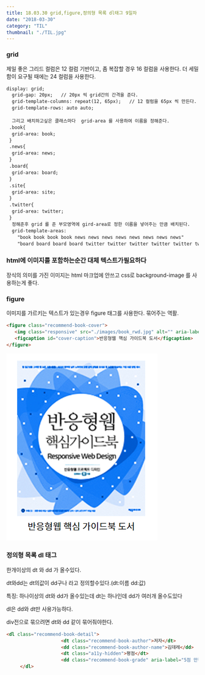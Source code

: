 ```yaml
---
title: 18.03.30 grid,figure,정의형 목록 dl태그 9일차
date: "2018-03-30"
category: "TIL"
thumbnail: "./TIL.jpg"
---
```


### grid

제일 좋은 그리드 컬럼은 12 컬럼 기반이고, 좀 복잡할 경우 16 컬럼을 사용한다. 더 세밀함이 요구될 때에는 24 컬럼을 사용한다.

```html
display: grid;
  grid-gap: 20px;   // 20px 씩 grid간의 간격을 준다.
  grid-template-columns: repeat(12, 65px);   // 12 컬럼을 65px 씩 만든다.
  grid-template-rows: auto auto;

  그리고 배치하고싶은 클래스마다  grid-area 를 사용하여 이름을 정해준다.
 .book{
  grid-area: book;
 }
 .news{
  grid-area: news;
 }
 .board{
  grid-area: board;
 }
 .site{
  grid-area: site;
 }
 .twitter{
  grid-area: twitter;
 }
  정해준후 grid 를 준 부모영역에 gird-area로 정한 이름을 넣어주는 만큼 배치된다.
  grid-template-areas:
    "book book book book news news news news news news news news"
    "board board board board twitter twitter twitter twitter twitter twitter twitter twitter";
```



### html에 이미지를 포함하는순간 대체 텍스트가필요하다

장식의 의미를 가진 이미지는 html 마크업에 안쓰고 css로  background-image 를 사용하는게 좋다.



### figure

이미지를 가르키는 텍스트가 있는경우 figure 태그를 사용한다. 묶어주는 역활.

```html
<figure class="recommend-book-cover">
   <img class="responsive" src="./images/book_rwd.jpg" alt="" aria-labelledby="cover-caption">
   <figcaption id="cover-caption">반응형웹 핵심 가이드북 도서</figcaption>
</figure>
```

![Chinese Salty Egg](./2018-03-30.png)

### 정의형 목록 dl 태그

한개이상의 dt 와 dd 가 올수있다.

dt와dd는 dt의값이 dd구나 라고 정의할수있다.(dt:이름 dd:값)

특징: 하나이상의 dt와 dd가 올수있는데 dt는 하나인데 dd가 여러개 올수도있다

dl은 dd와 dt만 사용가능하다.

div전으로 묶으려면 dt와 dd 같이 묶어줘야한다.

```html
<dl class="recommend-book-detail">
                    <dt class="recommend-book-author">저자</dt>
                    <dd class="recommend-book-author-name">김데레</dd>
                    <dt class="a11y-hidden">평점</dt>
                    <dd class="recommend-book-grade" aria-label="5점 만점에 4점">★★★★☆</dd>
     </dl>
```
